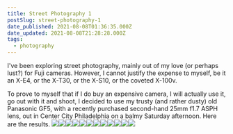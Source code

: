 ```yaml
---
title: Street Photography 1
postSlug: street-photography-1
date_published: 2021-08-08T01:36:35.000Z
date_updated: 2021-08-08T21:28:28.000Z
tags:
  - photography
---
```


I've been exploring street photography, mainly out of my love (or perhaps lust?) for Fuji cameras. However, I cannot justify the expense to myself, be it an X-E4, or the X-T30, or the X-S10, or the coveted X-100v.

To prove to myself that if I do buy an expensive camera, I will actually use it, go out with it and shoot, I decided to use my trusty (and rather dusty) old Panasonic GF5, with a recently purchased second-hand 25mm f1.7 ASPH lens, out in Center City Philadelphia on a balmy Saturday afternoon. Here are the results.
![](__GHOST_URL__/content/images/2021/08/P1110636-1.jpg)![](__GHOST_URL__/content/images/2021/08/P1110640-2.jpg)![](__GHOST_URL__/content/images/2021/08/P1110697-3.jpg)![](__GHOST_URL__/content/images/2021/08/P1110704-3.jpg)![](__GHOST_URL__/content/images/2021/08/P1110726-4.jpg)![](__GHOST_URL__/content/images/2021/08/P1110729-1.jpg)![](__GHOST_URL__/content/images/2021/08/P1110746-4.jpg)![](__GHOST_URL__/content/images/2021/08/P1110752-4.jpg)![](__GHOST_URL__/content/images/2021/08/P1110759-3.jpg)![](__GHOST_URL__/content/images/2021/08/P1110779-3.jpg)![](__GHOST_URL__/content/images/2021/08/P1110781-1.jpg)![](__GHOST_URL__/content/images/2021/08/P1110787-1.jpg)
